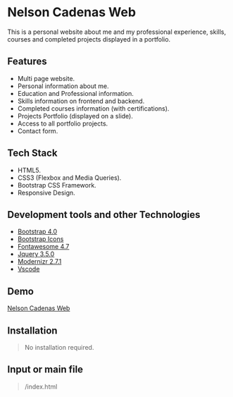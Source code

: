 # Nelson Cadenas Web

This is a personal website about me and my professional experience, skills, courses and completed projects displayed in a portfolio.

## Features

- Multi page website.
- Personal information about me.
- Education and Professional information.
- Skills information on frontend and backend.
- Completed courses information (with certifications).
- Projects Portfolio (displayed on a slide).
- Access to all portfolio projects.
- Contact form.

## Tech Stack

- HTML5.
- CSS3 (Flexbox and Media Queries).
- Bootstrap CSS Framework.
- Responsive Design.

## Development tools and other Technologies

- [Bootstrap 4.0](https://getbootstrap.com/docs/4.6/getting-started/introduction/)
- [Bootstrap Icons](https://icons.getbootstrap.com/)
- [Fontawesome 4.7](https://fontawesome.com/v4/icons/)
- [Jquery 3.5.0](https://jquery.com/download/)
- [Modernizr 2.7.1](https://modernizr.com/)
- [Vscode](https://code.visualstudio.com/)

## Demo

[Nelson Cadenas Web](https://nelsoncadenas.netlify.app/)

## Installation

> No installation required.

## Input or main file

> /index.html
